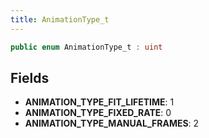 ```yaml
---
title: AnimationType_t
---
```


```csharp
public enum AnimationType_t : uint
```

## Fields

- **ANIMATION_TYPE_FIT_LIFETIME**: 1
- **ANIMATION_TYPE_FIXED_RATE**: 0
- **ANIMATION_TYPE_MANUAL_FRAMES**: 2

